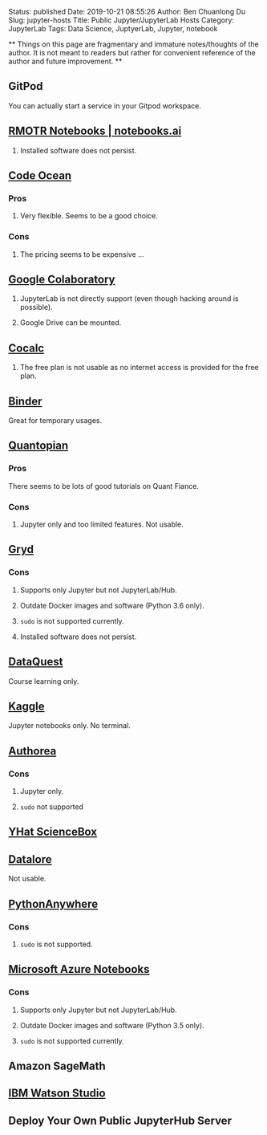 Status: published
Date: 2019-10-21 08:55:26
Author: Ben Chuanlong Du
Slug: jupyter-hosts
Title: Public Jupyter/JupyterLab Hosts
Category: JupyterLab
Tags: Data Science, JuptyerLab, Jupyter, notebook

**
Things on this page are
fragmentary and immature notes/thoughts of the author.
It is not meant to readers
but rather for convenient reference of the author and future improvement.
**

## GitPod

You can actually start a service in your Gitpod workspace.

## [RMOTR Notebooks | notebooks.ai](https://notebooks.ai/)

1. Installed software does not persist.

## [Code Ocean](https://codeocean.com/)

### Pros

1. Very flexible. Seems to be a good choice. 

### Cons

1. The pricing seems to be expensive ...

## [Google Colaboratory](https://colab.research.google.com/)

1. JupyterLab is not directly support (even though hacking around is possible).

2. Google Drive can be mounted.

## [Cocalc](https://cocalc.com/)

1. The free plan is not usable as no internet access is provided for the free plan.

## [Binder](https://mybinder.org/)

Great for temporary usages. 

## [Quantopian](https://www.quantopian.com/)

### Pros

There seems to be lots of good tutorials on Quant Fiance. 

### Cons

1. Jupyter only and too limited features. Not usable. 

## [Gryd](https://gryd.us/)

### Cons

1. Supports only Jupyter but not JupyterLab/Hub.

2. Outdate Docker images and software (Python 3.6 only).

3. `sudo` is not supported currently.

4. Installed software does not persist.

## [DataQuest](https://www.dataquest.io/)

Course learning only.

## [Kaggle](https://www.kaggle.com/)

Jupyter notebooks only. No terminal.

## [Authorea](https://authorea.com/)

### Cons

1. Jupyter only. 

2. `sudo` not supported

## [YHat ScienceBox](https://aws.amazon.com/marketplace/pp/B00KQY1T32/ref=mkt_wir_yhatsciencebox)

## [Datalore](https://datalore.io/)

Not usable.

## [PythonAnywhere](https://www.pythonanywhere.com/)

### Cons

1. `sudo` is not supported.

## [Microsoft Azure Notebooks](https://notebooks.azure.com/#)

### Cons

1. Supports only Jupyter but not JupyterLab/Hub. 

2. Outdate Docker images and software (Python 3.5 only).

3. `sudo` is not supported currently.

## Amazon SageMath

## [IBM Watson Studio](https://www.ibm.com/cloud/watson-studio)

## Deploy Your Own Public JupyterHub Server
